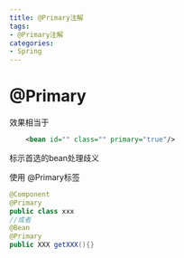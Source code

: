 ```yaml
---
title: @Primary注解
tags: 
- @Primary注解
categories: 
- Spring 
---
```



# @Primary

效果相当于
```xml
    <bean id="" class="" primary="true"/>
```
标示首选的bean处理歧义

使用 @Primary标签
```java
@Component
@Primary
public class xxx
//或者
@Bean
@Primary
public XXX getXXX(){}
```



